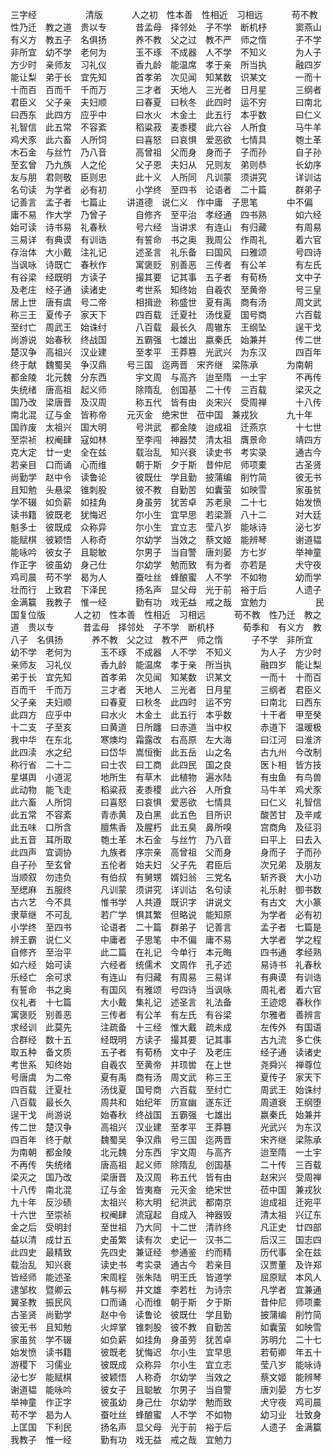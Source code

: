 三字经
　　　
　　清版　
　　人之初　性本善　性相近　习相远　
　　苟不教　性乃迁　教之道　贵以专　
　　昔孟母　择邻处　子不学　断机杼　
　　窦燕山　有义方　教五子　名俱扬　
　　养不教　父之过　教不严　师之惰　
　　子不学　非所宜　幼不学　老何为　
　　玉不琢　不成器　人不学　不知义　
　　为人子　方少时　亲师友　习礼仪　
　　香九龄　能温席　孝于亲　所当执　
　　融四岁　能让梨　弟于长　宜先知　
　　首孝弟　次见闻　知某数　识某文　
　　一而十　十而百　百而千　千而万　
　　三才者　天地人　三光者　日月星　
　　三纲者　君臣义　父子亲　夫妇顺　
　　曰春夏　曰秋冬　此四时　运不穷　
　　曰南北　曰西东　此四方　应乎中　
　　曰水火　木金土　此五行　本乎数　
　　曰仁义　礼智信　此五常　不容紊　
　　稻粱菽　麦黍稷　此六谷　人所食　
　　马牛羊　鸡犬豕　此六畜　人所饲　
　　曰喜怒　曰哀惧　爱恶欲　七情具　
　　匏土革　木石金　与丝竹　乃八音　
　　高曾祖　父而身　身而子　子而孙　
　　自子孙　至玄曾　乃九族　人之伦　
　　父子恩　夫妇从　兄则友　弟则恭　
　　长幼序　友与朋　君则敬　臣则忠　
　　此十义　人所同　凡训蒙　须讲究　
　　详训诂　名句读　为学者　必有初　
　　小学终　至四书　论语者　二十篇　
　　群弟子　记善言　孟子者　七篇止
　　讲道德　说仁义　作中庸　子思笔　
　　中不偏　庸不易　作大学　乃曾子　
　　自修齐　至平治　孝经通　四书熟　
　　如六经　始可读　诗书易　礼春秋　
　　号六经　当讲求　有连山　有归藏　
　　有周易　三易详　有典谟　有训诰　
　　有誓命　书之奥　我周公　作周礼　
　　着六官　存治体　大小戴　注礼记　
　　述圣言　礼乐备　曰国风　曰雅颂　
　　号四诗　当讽咏　诗既亡　春秋作　
　　寓褒贬　别善恶　三传者　有公羊　
　　有左氏　有谷梁　经既明　方读子　
　　撮其要　记其事　五子者　有荀杨　
　　文中子　及老庄　经子通　读诸史　
　　考世系　知终始　自羲农　至黄帝　
　　号三皇　居上世　唐有虞　号二帝　
　　相揖逊　称盛世　夏有禹　商有汤　
　　周文武　称三王　夏传子　家天下　
　　四百载　迁夏社　汤伐夏　国号商　
　　六百载　至纣亡　周武王　始诛纣　
　　八百载　最长久　周辙东　王纲坠　
　　逞干戈　尚游说　始春秋　终战国　
　　五霸强　七雄出　嬴秦氏　始兼并　
　　传二世　楚汉争　高祖兴　汉业建　
　　至孝平　王莽篡　光武兴　为东汉　
　　四百年　终于献　魏蜀吴　争汉鼎
　　号三国　迄两晋　宋齐继　梁陈承　
　　为南朝　都金陵　北元魏　分东西　
　　宇文周　与高齐　迨至隋　一土宇　
　　不再传　失统绪　唐高祖　起义师　
　　除隋乱　创国基　二十传　三百载　
　　梁灭之　国乃改　梁唐晋　及汉周　
　　称五代　皆有由　炎宋兴　受周禅　
　　十八传　南北混　辽与金　皆称帝
　　元灭金　绝宋世　莅中国　兼戎狄　
　　九十年　国祚废　太祖兴　国大明　
　　号洪武　都金陵　迨成祖　迁燕京　
　　十七世　至崇祯　权阉肆　寇如林　
　　至李闯　神器焚　清太祖　膺景命　
　　靖四方　克大定　廿一史　全在兹　
　　载治乱　知兴衰　读史书　考实录　
　　通古今　若亲目　口而诵　心而维　
　　朝于斯　夕于斯　昔仲尼　师项橐　
　　古圣贤　尚勤学　赵中令　读鲁论　
　　彼既仕　学且勤　披蒲编　削竹简　
　　彼无书　且知勉　头悬梁　锥刺股　
　　彼不教　自勤苦　如囊萤　如映雪　
　　家虽贫　学不辍　如负薪　如挂角　
　　身虽劳　犹苦卓　苏老泉　二十七　
　　始发愤　读书籍　彼既老　犹悔迟　
　　尔小生　宜早思　若梁灏　八十二　
　　对大廷　魁多士　彼既成　众称异　
　　尔小生　宜立志　莹八岁　能咏诗　
　　泌七岁　能赋棋　彼颖悟　人称奇　
　　尔幼学　当效之　蔡文姬　能辨琴　
　　谢道韫　能咏吟　彼女子　且聪敏　
　　尔男子　当自警　唐刘晏　方七岁　
　　举神童　作正字　彼虽幼　身己仕　
　　尔幼学　勉而致　有为者　亦若是　
　　犬守夜　鸡司晨　苟不学　曷为人　
　　蚕吐丝　蜂酿蜜　人不学　不如物　
　　幼而学　壮而行　上致君　下泽民　
　　扬名声　显父母　光于前　裕于后　
　　人遗子　金满籯　我教子　惟一经　
　　勤有功　戏无益　戒之哉　宜勉力　
　　
　　民国复位版　
　　人之初　性本善　性相近　习相远　
　　苟不教　性乃迁　教之道　贵以专　
　　昔孟母　择邻处　子不学　断机杼　
　　荀季和　有义方　教八子　名俱扬　
　　养不教　父之过　教不严　师之惰　
　　子不学　非所宜　幼不学　老何为　
　　玉不琢　不成器　人不学　不知义　
　　为人子　方少时　亲师友　习礼仪　
　　香九龄　能温席　孝于亲　所当执　
　　融四岁　能让梨　弟于长　宜先知　
　　首孝弟　次见闻　知某数　识某文　
　　一而十　十而百　百而千　千而万　
　　三才者　天地人　三光者　日月星　
　　三纲者　君臣义　父子亲　夫妇顺　
　　曰春夏　曰秋冬　此四时　运不穷　
　　曰南北　曰西东　此四方　应乎中　
　　曰水火　木金土　此五行　本乎数　
　　十干者　甲至癸　十二支　子至亥　
　　曰黄道　日所躔　曰赤道　当中权　
　　赤道下　温暖极　我中华　在东北　
　　寒燠均　霜露改　右高原　左大海　
　　曰江河　曰淮济　此四渎　水之纪　
　　曰岱华　嵩恒衡　此五岳　山之名　
　　古九州　今改制　称行省　二十二　
　　曰士农　曰工商　此四民　国之良　
　　医卜相　皆方技　星堪舆　小道泥　
　　地所生　有草木　此植物　遍水陆　
　　有虫鱼　有鸟兽　此动物　能飞走　
　　稻粱菽　麦黍稷　此六谷　人所食　
　　马牛羊　鸡犬豕　此六畜　人所饲　
　　曰喜怒　曰哀惧　爱恶欲　七情具　
　　曰仁义　礼智信　此五常　不容紊　
　　青赤黄　及白黑　此五色　目所识　
　　酸苦甘　及辛咸　此五味　口所含　
　　膻焦香　及腥朽　此五臭　鼻所嗅　
　　宫商角　及征羽　此五音　耳所取　
　　匏土革　木石金　与丝竹　乃八音　
　　曰平上　曰去入　此四声　宜调协　
　　九族者　序宗亲　高曾祖　父而身　
　　身而子　子而孙　自子孙　至玄曾　
　　五伦者　始夫妇　父子先　君臣后　
　　次兄弟　及朋友　当顺叙　勿违负　
　　有伯叔　有舅甥　婿妇翁　三党名　
　　斩齐衰　大小功　至缌麻　五服终　
　　凡训蒙　须讲究　详训诂　名句读　
　　礼乐射　御书数　古六艺　今不具　
　　惟书学　人共遵　既识字　讲说文　
　　有古文　大小篆　隶草继　不可乱　
　　若广学　惧其繁　但略说　能知原　
　　为学者　必有初　小学终　至四书　
　　论语者　二十篇　群弟子　记善言　
　　孟子者　七篇是　辨王霸　说仁义　
　　中庸者　子思笔　中不偏　庸不易　
　　大学者　学之程　自修齐　至治平　
　　此二篇　在礼记　今单行　本元晦　
　　四书通　孝经熟　如六经　始可读　
　　六经者　统儒术　文周作　孔子述　
　　易诗书　礼春秋　乐经亡　余可求　
　　有连山　有归藏　有周易　三易详　
　　有典谟　有训诰　有誓命　书之奥　
　　有国风　有雅颂　号四诗　当讽咏　
　　周礼者　着六官　仪礼者　十七篇　
　　大小戴　集礼记　述圣言　礼法备　
　　王迹熄　春秋作　寓褒贬　别善恶　
　　三传者　有公羊　有左氏　有谷梁　
　　尔雅者　善辨言　求经训　此莫先　
　　注疏备　十三经　惟大戴　疏未成　
　　左传外　有国语　合群经　数十五　
　　经既明　方读子　撮其要　记其事　
　　古九流　多亡佚　取五种　备文质　
　　五子者　有荀杨　文中子　及老庄　
　　经子通　读诸史　考世系　知终始　
　　自羲农　至黄帝　并顼喾　在上世　
　　尧舜兴　禅尊位　号唐虞　为二帝　
　　夏有禹　商有汤　周文武　称三王　
　　夏传子　家天下　四百载　迁夏社　
　　汤伐夏　国号商　六百载　至纣亡　
　　周武王　始诛纣　八百载　最长久　
　　周共和　始纪年　历宣幽　遂东迁　
　　周道衰　王纲堕　逞干戈　尚游说　
　　始春秋　终战国　五霸强　七雄出　
　　嬴秦氏　始兼并　传二世　楚汉争　
　　高祖兴　汉业建　至孝平　王莽篡　
　　光武兴　为东汉　四百年　终于献　
　　魏蜀吴　争汉鼎　号三国　迄两晋　
　　宋齐继　梁陈承　为南朝　都金陵　
　　北元魏　分东西　宇文周　与高齐　
　　迨至隋　一土宇　不再传　失统绪　
　　唐高祖　起义师　除隋乱　创国基　
　　二十传　三百载　梁灭之　国乃改　
　　梁唐晋　及汉周　称五代　皆有由　
　　赵宋兴　受周禅　十八传　南北混　
　　辽与金　皆夷裔　元灭金　绝宋世　
　　莅中国　兼戎狄　九十年　反沙碛　
　　太祖兴　称大明　纪洪武　都南京　
　　迨成祖　迁宛平　十六世　至崇祯　
　　权阉肆　流寇起　自成入　神器毁　
　　清太祖　兴辽东　金之后　受明封　
　　至世祖　乃大同　十二世　清祚终　
　　凡正史　廿四部　益以清　成廿五　
　　史虽繁　读有次　史记一　汉书二　
　　后汉三　国志四　此四史　最精致　
　　先四史　兼证经　参通鉴　约而精　
　　历代事　全在兹　载治乱　知兴衰　
　　读史书　考实录　通古今　若亲目　
　　汉贾董　及许郑　皆经师　能述圣　
　　宋周程　张朱陆　明王氏　皆道学　
　　屈原赋　本风人　逮邹枚　暨卿云　
　　韩与柳　并文雄　李若杜　为诗宗　
　　凡学者　宜兼通　翼圣教　振民风　
　　口而诵　心而维　朝于斯　夕于斯　
　　昔仲尼　师项橐　古圣贤　尚勤学　
　　赵中令　读鲁论　彼既仕　学且勤　
　　披蒲编　削竹简　彼无书　且知勉　
　　火焠掌　锥刺股　彼不教　自勤苦　
　　如囊萤　如映雪　家虽贫　学不辍　
　　如负薪　如挂角　身虽劳　犹苦卓　
　　苏明允　二十七　始发愤　读书籍　
　　彼既老　犹悔迟　尔小生　宜早思　
　　若荀卿　年五十　游稷下　习儒业　
　　彼既成　众称异　尔小生　宜立志　
　　莹八岁　能咏诗　泌七岁　能赋棋　
　　彼颖悟　人称奇　尔幼学　当效之　
　　蔡文姬　能辨琴　谢道韫　能咏吟　
　　彼女子　且聪敏　尔男子　当自警　
　　唐刘晏　方七岁　举神童　作正字　
　　彼虽幼　身己仕　尔幼学　勉而致　
　　犬守夜　鸡司晨　苟不学　曷为人　
　　蚕吐丝　蜂酿蜜　人不学　不如物　
　　幼习业　壮致身　上匡国　下利民　
　　扬名声　显父母　光于前　裕于后　
　　人遗子　金满籯　我教子　惟一经　
　　勤有功　戏无益　戒之哉　宜勉力
　　
　　
